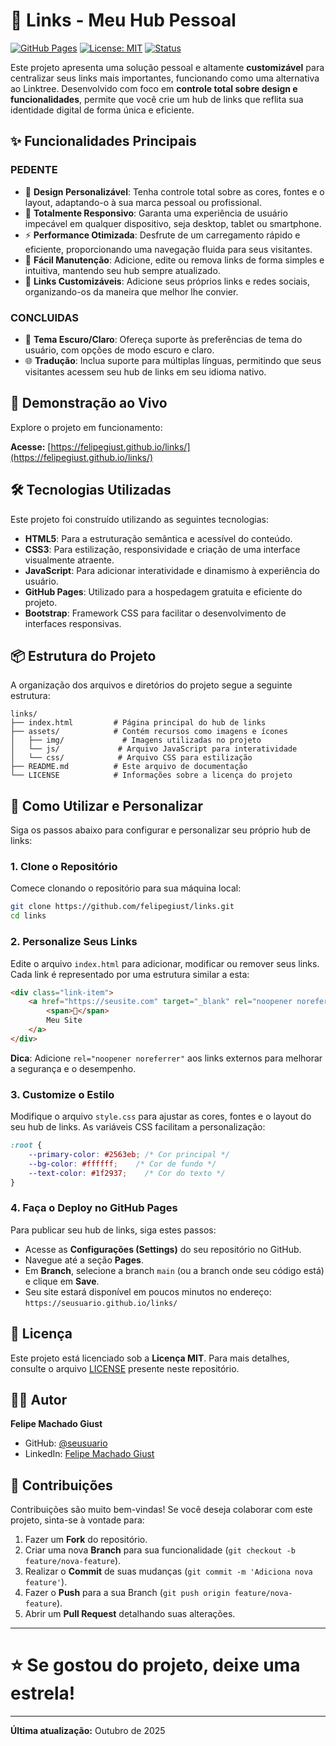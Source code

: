 # 🔗 Links - Meu Hub Pessoal

[![GitHub Pages](https://img.shields.io/badge/deploy-GitHub%20Pages-blue?style=for-the-badge)](https://seusuario.github.io/links/)
[![License: MIT](https://img.shields.io/badge/License-MIT-yellow.svg?style=for-the-badge)](https://opensource.org/licenses/MIT)
[![Status](https://img.shields.io/badge/status-active-success?style=for-the-badge)](https://github.com/seusuario/links)

Este projeto apresenta uma solução pessoal e altamente **customizável** para centralizar seus links mais importantes, funcionando como uma alternativa ao Linktree. Desenvolvido com foco em **controle total sobre design e funcionalidades**, permite que você crie um hub de links que reflita sua identidade digital de forma única e eficiente.

## ✨ Funcionalidades Principais

### PEDENTE
- 🎨 **Design Personalizável**: Tenha controle total sobre as cores, fontes e o layout, adaptando-o à sua marca pessoal ou profissional.
- 📱 **Totalmente Responsivo**: Garanta uma experiência de usuário impecável em qualquer dispositivo, seja desktop, tablet ou smartphone.
- ⚡ **Performance Otimizada**: Desfrute de um carregamento rápido e eficiente, proporcionando uma navegação fluida para seus visitantes.
- 🎯 **Fácil Manutenção**: Adicione, edite ou remova links de forma simples e intuitiva, mantendo seu hub sempre atualizado.
- 🔗 **Links Customizáveis**: Adicione seus próprios links e redes sociais, organizando-os da maneira que melhor lhe convier.



### CONCLUIDAS
- 🌙 **Tema Escuro/Claro**: Ofereça suporte às preferências de tema do usuário, com opções de modo escuro e claro.
- 🌐 **Tradução**: Inclua suporte para múltiplas línguas, permitindo que seus visitantes acessem seu hub de links em seu idioma nativo.



## 🚀 Demonstração ao Vivo

Explore o projeto em funcionamento:

**Acesse:** [https://felipegiust.github.io/links/](https://felipegiust.github.io/links/)

## 🛠️ Tecnologias Utilizadas

Este projeto foi construído utilizando as seguintes tecnologias:

- **HTML5**: Para a estruturação semântica e acessível do conteúdo.
- **CSS3**: Para estilização, responsividade e criação de uma interface visualmente atraente.
- **JavaScript**: Para adicionar interatividade e dinamismo à experiência do usuário.
- **GitHub Pages**: Utilizado para a hospedagem gratuita e eficiente do projeto.
- **Bootstrap**: Framework CSS para facilitar o desenvolvimento de interfaces responsivas.

## 📦 Estrutura do Projeto

A organização dos arquivos e diretórios do projeto segue a seguinte estrutura:

```
links/
├── index.html         # Página principal do hub de links
├── assets/            # Contém recursos como imagens e ícones
│   ├── img/             # Imagens utilizadas no projeto
│   └── js/             # Arquivo JavaScript para interatividade    
│   └── css/            # Arquivo CSS para estilização    
├── README.md          # Este arquivo de documentação
└── LICENSE            # Informações sobre a licença do projeto
```

## 🎯 Como Utilizar e Personalizar

Siga os passos abaixo para configurar e personalizar seu próprio hub de links:

### 1. Clone o Repositório

Comece clonando o repositório para sua máquina local:

```bash
git clone https://github.com/felipegiust/links.git
cd links
```

### 2. Personalize Seus Links

Edite o arquivo `index.html` para adicionar, modificar ou remover seus links. Cada link é representado por uma estrutura similar a esta:

```html
<div class="link-item">
    <a href="https://seusite.com" target="_blank" rel="noopener noreferrer">
        <span>🔗</span>
        Meu Site
    </a>
</div>
```

**Dica**: Adicione `rel="noopener noreferrer"` aos links externos para melhorar a segurança e o desempenho.

### 3. Customize o Estilo

Modifique o arquivo `style.css` para ajustar as cores, fontes e o layout do seu hub de links. As variáveis CSS facilitam a personalização:

```css
:root {
    --primary-color: #2563eb; /* Cor principal */
    --bg-color: #ffffff;    /* Cor de fundo */
    --text-color: #1f2937;    /* Cor do texto */
}
```

### 4. Faça o Deploy no GitHub Pages

Para publicar seu hub de links, siga estes passos:

- Acesse as **Configurações (Settings)** do seu repositório no GitHub.
- Navegue até a seção **Pages**.
- Em **Branch**, selecione a branch `main` (ou a branch onde seu código está) e clique em **Save**.
- Seu site estará disponível em poucos minutos no endereço: `https://seusuario.github.io/links/`

## 📄 Licença

Este projeto está licenciado sob a **Licença MIT**. Para mais detalhes, consulte o arquivo [LICENSE](LICENSE) presente neste repositório.

## 👨‍💻 Autor

**Felipe Machado Giust**

- GitHub: [@seusuario](https://github.com/seusuario)
- LinkedIn: [Felipe Machado Giust](https://seusuario.github.io/links/) <!-- **Nota**: Este link parece estar incorreto. Recomenda-se usar o link direto do seu perfil do LinkedIn. -->

## 🤝 Contribuições

Contribuições são muito bem-vindas! Se você deseja colaborar com este projeto, sinta-se à vontade para:

1.  Fazer um **Fork** do repositório.
2.  Criar uma nova **Branch** para sua funcionalidade (`git checkout -b feature/nova-feature`).
3.  Realizar o **Commit** de suas mudanças (`git commit -m 'Adiciona nova feature'`).
4.  Fazer o **Push** para a sua Branch (`git push origin feature/nova-feature`).
5.  Abrir um **Pull Request** detalhando suas alterações.

---

# ⭐ Se gostou do projeto, deixe uma estrela!

---

**Última atualização:** Outubro de 2025
